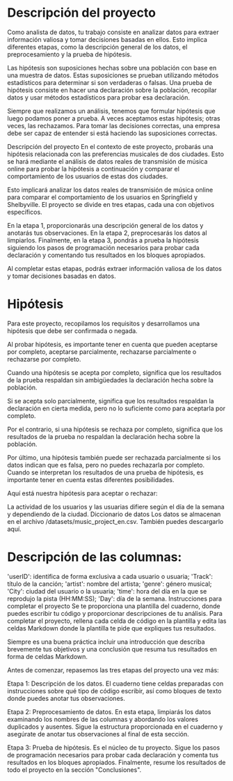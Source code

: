 # Descripción del proyecto
Como analista de datos, tu trabajo consiste en analizar datos para extraer información valiosa y tomar decisiones basadas en ellos. Esto implica diferentes etapas, como la descripción general de los datos, el preprocesamiento y la prueba de hipótesis.

Las hipótesis son suposiciones hechas sobre una población con base en una muestra de datos. Estas suposiciones se prueban utilizando métodos estadísticos para determinar si son verdaderas o falsas. Una prueba de hipótesis consiste en hacer una declaración sobre la población, recopilar datos y usar métodos estadísticos para probar esa declaración.

Siempre que realizamos un análisis, tenemos que formular hipótesis que luego podamos poner a prueba. A veces aceptamos estas hipótesis; otras veces, las rechazamos. Para tomar las decisiones correctas, una empresa debe ser capaz de entender si está haciendo las suposiciones correctas.

Descripción del proyecto
En el contexto de este proyecto, probarás una hipótesis relacionada con las preferencias musicales de dos ciudades. Esto se hará mediante el análisis de datos reales de transmisión de música online para probar la hipótesis a continuación y comparar el comportamiento de los usuarios de estas dos ciudades.

Esto implicará analizar los datos reales de transmisión de música online para comparar el comportamiento de los usuarios en Springfield y Shelbyville. El proyecto se divide en tres etapas, cada una con objetivos específicos.

En la etapa 1, proporcionarás una descripción general de los datos y anotarás tus observaciones. En la etapa 2, preprocesarás los datos al limpiarlos. Finalmente, en la etapa 3, pondrás a prueba la hipótesis siguiendo los pasos de programación necesarios para probar cada declaración y comentando tus resultados en los bloques apropiados.

Al completar estas etapas, podrás extraer información valiosa de los datos y tomar decisiones basadas en datos.

# Hipótesis
Para este proyecto, recopilamos los requisitos y desarrollamos una hipótesis que debe ser confirmada o negada.

Al probar hipótesis, es importante tener en cuenta que pueden aceptarse por completo, aceptarse parcialmente, rechazarse parcialmente o rechazarse por completo.

Cuando una hipótesis se acepta por completo, significa que los resultados de la prueba respaldan sin ambigüedades la declaración hecha sobre la población.

Si se acepta solo parcialmente, significa que los resultados respaldan la declaración en cierta medida, pero no lo suficiente como para aceptarla por completo.

Por el contrario, si una hipótesis se rechaza por completo, significa que los resultados de la prueba no respaldan la declaración hecha sobre la población.

Por último, una hipótesis también puede ser rechazada parcialmente si los datos indican que es falsa, pero no puedes rechazarla por completo. Cuando se interpretan los resultados de una prueba de hipótesis, es importante tener en cuenta estas diferentes posibilidades.

Aquí está nuestra hipótesis para aceptar o rechazar:

La actividad de los usuarios y las usuarias difiere según el día de la semana y dependiendo de la ciudad.
Diccionario de datos
Los datos se almacenan en el archivo /datasets/music_project_en.csv. También puedes descargarlo aquí.

# Descripción de las columnas:

'userID': identifica de forma exclusiva a cada usuario o usuaria;
'Track': título de la canción;
'artist': nombre del artista;
'genre': género musical;
'City': ciudad del usuario o la usuaria;
'time': hora del día en la que se reprodujo la pista (HH:MM:SS);
'Day': día de la semana.
Instrucciones para completar el proyecto
Se te proporciona una plantilla del cuaderno, donde puedes escribir tu código y proporcionar descripciones de tu análisis. Para completar el proyecto, rellena cada celda de código en la plantilla y edita las celdas Markdown donde la plantilla te pide que expliques tus resultados.

Siempre es una buena práctica incluir una introducción que describa brevemente tus objetivos y una conclusión que resuma tus resultados en forma de celdas Markdown. 

Antes de comenzar, repasemos las tres etapas del proyecto una vez más:

Etapa 1: Descripción de los datos. El cuaderno tiene celdas preparadas con instrucciones sobre qué tipo de código escribir, así como bloques de texto donde puedes anotar tus observaciones.

Etapa 2: Preprocesamiento de datos. En esta etapa, limpiarás los datos examinando los nombres de las columnas y abordando los valores duplicados y ausentes. Sigue la estructura proporcionada en el cuaderno y asegúrate de anotar tus observaciones al final de esta sección.

Etapa 3: Prueba de hipótesis. Es el núcleo de tu proyecto. Sigue los pasos de programación necesarios para probar cada declaración y comenta tus resultados en los bloques apropiados. Finalmente, resume los resultados de todo el proyecto en la sección "Conclusiones".
